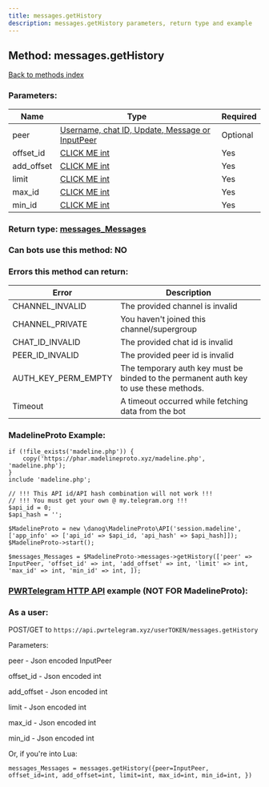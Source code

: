 ```yaml
---
title: messages.getHistory
description: messages.getHistory parameters, return type and example
---
```

## Method: messages.getHistory  
[Back to methods index](index.md)


### Parameters:

| Name     |    Type       | Required |
|----------|---------------|----------|
|peer|[Username, chat ID, Update, Message or InputPeer](../types/InputPeer.md) | Optional|
|offset\_id|[CLICK ME int](../types/int.md) | Yes|
|add\_offset|[CLICK ME int](../types/int.md) | Yes|
|limit|[CLICK ME int](../types/int.md) | Yes|
|max\_id|[CLICK ME int](../types/int.md) | Yes|
|min\_id|[CLICK ME int](../types/int.md) | Yes|


### Return type: [messages\_Messages](../types/messages_Messages.md)

### Can bots use this method: **NO**


### Errors this method can return:

| Error    | Description   |
|----------|---------------|
|CHANNEL_INVALID|The provided channel is invalid|
|CHANNEL_PRIVATE|You haven't joined this channel/supergroup|
|CHAT_ID_INVALID|The provided chat id is invalid|
|PEER_ID_INVALID|The provided peer id is invalid|
|AUTH_KEY_PERM_EMPTY|The temporary auth key must be binded to the permanent auth key to use these methods.|
|Timeout|A timeout occurred while fetching data from the bot|


### MadelineProto Example:


```
if (!file_exists('madeline.php')) {
    copy('https://phar.madelineproto.xyz/madeline.php', 'madeline.php');
}
include 'madeline.php';

// !!! This API id/API hash combination will not work !!!
// !!! You must get your own @ my.telegram.org !!!
$api_id = 0;
$api_hash = '';

$MadelineProto = new \danog\MadelineProto\API('session.madeline', ['app_info' => ['api_id' => $api_id, 'api_hash' => $api_hash]]);
$MadelineProto->start();

$messages_Messages = $MadelineProto->messages->getHistory(['peer' => InputPeer, 'offset_id' => int, 'add_offset' => int, 'limit' => int, 'max_id' => int, 'min_id' => int, ]);
```

### [PWRTelegram HTTP API](https://pwrtelegram.xyz) example (NOT FOR MadelineProto):



### As a user:

POST/GET to `https://api.pwrtelegram.xyz/userTOKEN/messages.getHistory`

Parameters:

peer - Json encoded InputPeer

offset_id - Json encoded int

add_offset - Json encoded int

limit - Json encoded int

max_id - Json encoded int

min_id - Json encoded int




Or, if you're into Lua:

```
messages_Messages = messages.getHistory({peer=InputPeer, offset_id=int, add_offset=int, limit=int, max_id=int, min_id=int, })
```

